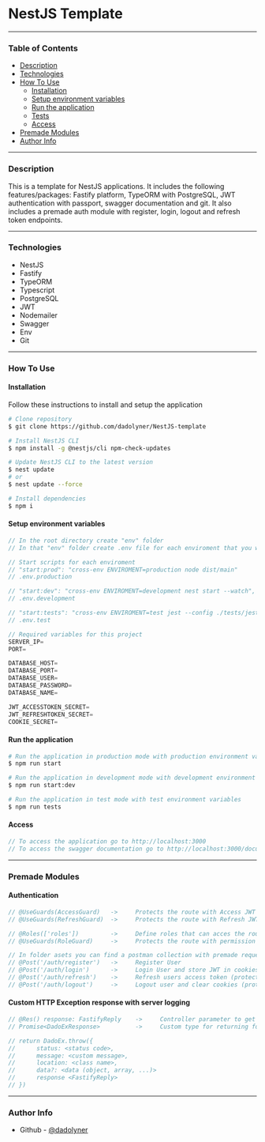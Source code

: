 # NestJS Template

---

### Table of Contents

- [Description](#description)
- [Technologies](#technologies)
- [How To Use](#how-to-use)
    - [Installation](#installation)
    - [Setup environment variables](#setup-environment-variables)
    - [Run the application](#run-the-application)
    - [Tests](#tests)
    - [Access](#access)
- [Premade Modules](#premade-modules)
- [Author Info](#author-info)

---

### Description

This is a template for NestJS applications. It includes the following features/packages:
Fastify platform, TypeORM with PostgreSQL, JWT authentication with passport, swagger documentation and git.
It also includes a premade auth module with register, login, logout and refresh token endpoints.

---

### Technologies

- NestJS
- Fastify
- TypeORM
- Typescript
- PostgreSQL
- JWT
- Nodemailer
- Swagger
- Env
- Git

---

### How To Use

#### Installation

Follow these instructions to install and setup the application

```bash
# Clone repository
$ git clone https://github.com/dadolyner/NestJS-template
```

```bash
# Install NestJS CLI
$ npm install -g @nestjs/cli npm-check-updates

# Update NestJS CLI to the latest version
$ nest update
# or
$ nest update --force
```

```bash
# Install dependencies
$ npm i
```

#### Setup environment variables

```ts
// In the root directory create "env" folder
// In that "env" folder create .env file for each enviroment that you want and add your variables

// Start scripts for each enviroment
// "start:prod": "cross-env ENVIROMENT=production node dist/main"
// .env.production

// "start:dev": "cross-env ENVIROMENT=development nest start --watch",
// .env.development

// "start:tests": "cross-env ENVIROMENT=test jest --config ./tests/jest-e2e.json",
// .env.test
```
```ts
// Required variables for this project
SERVER_IP=
PORT=

DATABASE_HOST=
DATABASE_PORT=
DATABASE_USER=
DATABASE_PASSWORD=
DATABASE_NAME=

JWT_ACCESSTOKEN_SECRET=
JWT_REFRESHTOKEN_SECRET=
COOKIE_SECRET=
```

#### Run the application

```bash
# Run the application in production mode with production environment variables
$ npm run start
```

```bash
# Run the application in development mode with development environment variables
$ npm run start:dev
```

```bash
# Run the application in test mode with test environment variables
$ npm run tests
```

#### Access

```ts
// To access the application go to http://localhost:3000
// To access the swagger documentation go to http://localhost:3000/documentation
```

---

### Premade Modules

#### Authentication
```ts
// @UseGuards(AccessGuard)   ->     Protects the route with Access JWT authentication
// @UseGuards(RefreshGuard)  ->     Protects the route with Refresh JWT authentication

// @Roles(['roles'])         ->     Define roles that can acces the route
// @UseGuards(RoleGuard)     ->     Protects the route with permission roles

// In folder asets you can find a postman collection with premade requests to test the following:
// @Post('/auth/register')   ->     Register User
// @Post('/auth/login')      ->     Login User and store JWT in cookies ( access(exp: 15m) and refresh(exp: 7d) )
// @Post('/auth/refresh')    ->     Refresh users access token (protected route with refresh token)
// @Post('/auth/logout')     ->     Logout user and clear cookies (protected route with refresh token)
```

#### Custom HTTP Exception response with server logging
```ts
// @Res() response: FastifyReply    ->     Controller parameter to get Fastify response for sending custom HTTP exceptions
// Promise<DadoExResponse>          ->     Custom type for returning formatted response

// return DadoEx.throw({ 
//      status: <status code>,
//      message: <custom message>,
//      location: <class name>,
//      data?: <data (object, array, ...)>
//      response <FastifyReply>
// })
```

---

### Author Info

- Github - [@dadolyner](https://github.com/dadolyner)